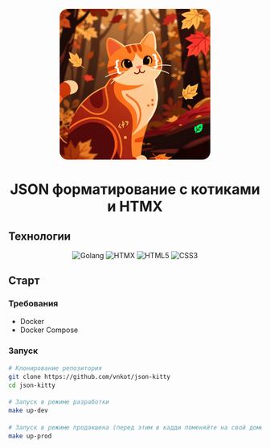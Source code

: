 <p align="center">
	<img width="300" height="300" style="border-radius: 16px" src="./static/images/favicon.png"   />
</p>

<h1 align="center">
	JSON форматирование с котиками и HTMX
</h1>

## Технологии

<p align="center">
  <img src="https://img.shields.io/badge/Go-00ADD8?style=for-the-badge&logo=go&logoColor=white" alt="Golang" />
  <img src="https://img.shields.io/badge/HTMX-1F2937?style=for-the-badge&logo=htmx&logoColor=white" alt="HTMX" />
  <img src="https://img.shields.io/badge/HTML5-E34F26?style=for-the-badge&logo=html5&logoColor=white" alt="HTML5" />
  <img src="https://img.shields.io/badge/CSS3-1572B6?style=for-the-badge&logo=css3&logoColor=white" alt="CSS3" />
</p>

## Старт

### Требования

- Docker
- Docker Compose

### Запуск

```bash
# Клонирование репозитория
git clone https://github.com/vnkot/json-kitty
cd json-kitty

# Запуск в режиме разработки
make up-dev

# Запуск в режиме продакшена (перед этим в кадди поменяйте на свой домен или укажите localhost)
make up-prod
```
